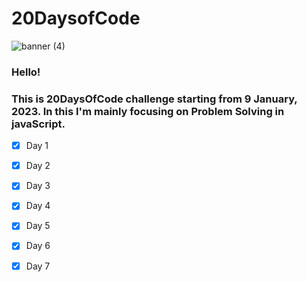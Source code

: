 # 20DaysofCode

![banner (4)](https://user-images.githubusercontent.com/109837813/211257761-da64e7d5-cf9a-4a1c-aefb-84e7ab282635.png)


### Hello! 
### This is __20DaysOfCode__ challenge starting from 9 January, 2023.  In this I'm mainly focusing on **Problem Solving in javaScript**.

* [x] Day 1

* [x] Day 2

* [x] Day 3

* [x] Day 4

* [x] Day 5

* [x] Day 6

* [x] Day 7

